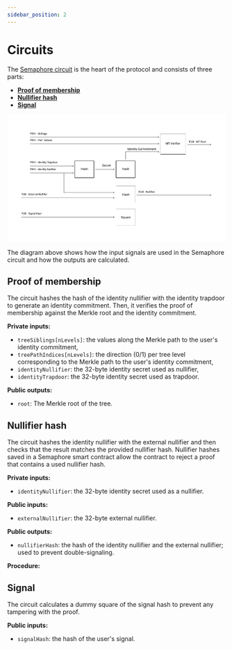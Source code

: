 ```yaml
---
sidebar_position: 2
---
```


# Circuits

The [Semaphore circuit](https://github.com/semaphore-protocol/semaphore/tree/v2.6.1/packages/circuits) is the heart of the protocol and consists of three parts:

-   [**Proof of membership**](/docs/technical-reference/circuits#proof-of-membership)
-   [**Nullifier hash**](/docs/technical-reference/circuits#nullifier-hash)
-   [**Signal**](/docs/technical-reference/circuits#signal)

![Semaphore circuit](https://github.com/semaphore-protocol/semaphore/raw/v2.6.1/packages/circuits/scheme.png)

The diagram above shows how the input signals are used in the Semaphore circuit and how the outputs are calculated.

## Proof of membership

The circuit hashes the hash of the identity nullifier with the identity trapdoor to generate an identity commitment. Then, it verifies the proof of membership against the Merkle root and the identity commitment.

**Private inputs:**

-   `treeSiblings[nLevels]`: the values along the Merkle path to the user's identity commitment,
-   `treePathIndices[nLevels]`: the direction (0/1) per tree level corresponding to the Merkle path to the user's identity commitment,
-   `identityNullifier`: the 32-byte identity secret used as nullifier,
-   `identityTrapdoor`: the 32-byte identity secret used as trapdoor.

**Public outputs:**

-   `root`: The Merkle root of the tree.

## Nullifier hash

The circuit hashes the identity nullifier with the external nullifier and then checks that the result matches the provided nullifier hash.
Nullifier hashes saved in a Semaphore smart contract allow the contract to reject a proof that contains a used nullifier hash.

**Private inputs:**

-   `identityNullifier`: the 32-byte identity secret used as a nullifier.

**Public inputs:**

-   `externalNullifier`: the 32-byte external nullifier.

**Public outputs:**

-   `nullifierHash`: the hash of the identity nullifier and the external nullifier; used to prevent double-signaling.

**Procedure:**

## Signal

The circuit calculates a dummy square of the signal hash to prevent any tampering with the proof.

**Public inputs:**

-   `signalHash`: the hash of the user's signal.
